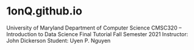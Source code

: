 # 1onQ.github.io
University of Maryland Department of Computer Science
CMSC320 – Introduction to Data Science 
Final Tutorial 
Fall Semester 2021
Instructor: John Dickerson
Student: Uyen P. Nguyen
